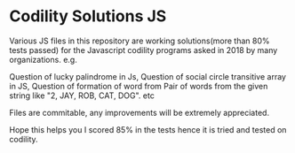 # Codility Solutions JS

Various JS files in this repository are working solutions(more than 80% tests passed) for the Javascript codility programs asked in 2018 by many organizations. e.g.

Question of lucky palindrome in Js,
Question of social circle transitive array in JS,
Question of formation of word from Pair of words from the given string like "2, JAY, ROB, CAT, DOG". etc

Files are commitable, any improvements will be extremely appreciated.

Hope this helps you I scored 85% in the tests hence it is tried and tested on codility.

